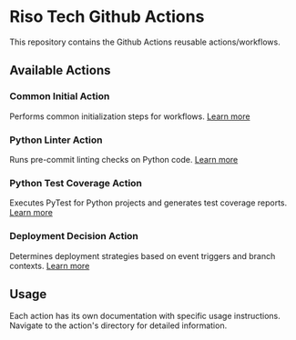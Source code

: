 # Riso Tech Github Actions

This repository contains the Github Actions reusable actions/workflows.

## Available Actions

### Common Initial Action

Performs common initialization steps for workflows. [Learn more](/.github/actions/common-initial/README.md)

### Python Linter Action

Runs pre-commit linting checks on Python code. [Learn more](/.github/actions/python-linter/README.md)

### Python Test Coverage Action

Executes PyTest for Python projects and generates test coverage reports. [Learn more](/.github/actions/python-test-coverage/README.md)

### Deployment Decision Action

Determines deployment strategies based on event triggers and branch contexts. [Learn more](/.github/actions/deployment-decision/README.md)

## Usage

Each action has its own documentation with specific usage instructions. Navigate to the action's directory for detailed information.
